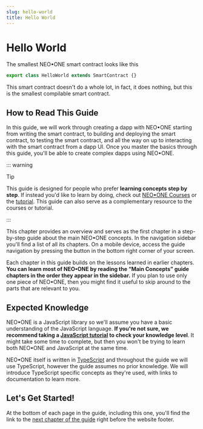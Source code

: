 ```yaml
---
slug: hello-world
title: Hello World
---
```

# Hello World

The smallest NEO•ONE smart contract looks like this

```typescript
export class HelloWorld extends SmartContract {}
```

This smart contract doesn't do a whole lot, in fact, it does nothing, but this is the smallest compilable smart contract.

## How to Read This Guide

In this guide, we will work through creating a dapp with NEO•ONE starting from writing the smart contract, to building and deploying the smart contract, to testing the smart contract, and all the way on up to interacting with the smart contract from a dapp UI. Once you master the basics through this guide, you'll be able to create complex dapps using NEO•ONE.

::: warning

Tip

This guide is designed for people who prefer **learning concepts step by step**. If instead you'd like to learn by doing, check out [NEO•ONE Courses](/course) or the [tutorial](/tutorial). This guide can also serve as a complementary resource to the courses or tutorial.

:::

This chapter provides an overview and serves as the first chapter in a step-by-step guide about the main NEO•ONE concepts. In the navigation sidebar you'll find a list of all its chapters. On a mobile device, access the guide navigation by pressing the button in the bottom right corner of your screen.

Each chapter in this guide builds on the lessons learned in earlier chapters. **You can learn most of NEO•ONE by reading the “Main Concepts” guide chapters in the order they appear in the sidebar.** If you plan to use only one piece of NEO•ONE, then you might find it useful to skip around to the parts that are relevant to you.

## Expected Knowledge

NEO•ONE is a JavaScript library so we'll assume you have a basic understanding of the JavaScript language. **If you're not sure, we recommend taking a [JavaScript tutorial](https://developer.mozilla.org/en-US/docs/Web/JavaScript/A_re-introduction_to_JavaScript) to check your knowledge level**. It might take some time to complete, but then you won't be trying to learn both NEO•ONE and JavaScript at the same time.

NEO•ONE itself is written in [TypeScript](http://www.typescriptlang.org/) and throughout the guide we will use TypeScript, however the guide assumes no prior knowledge. We will introduce TypeScript specific concepts as they're used, with links to documentation to learn more.


## Let's Get Started!

At the bottom of each page in the guide, including this one, you'll find the link to the [next chapter of the guide](/docs/smart-contract-basics) right before the website footer.
